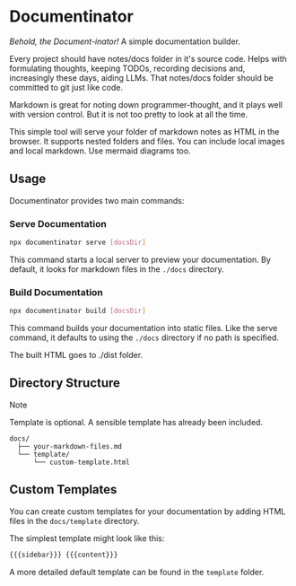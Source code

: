 # Documentinator

_Behold, the Document-inator!_ A simple documentation builder.

Every project should have notes/docs folder in it's source code.
Helps with formulating thoughts, keeping TODOs,
recording decisions and, increasingly these days, aiding LLMs. That notes/docs folder
should be committed to git just like code.

Markdown is great for noting down programmer-thought, and it plays well with version control.
But it is not too pretty to look at all the time.

This simple tool will serve your folder of markdown notes as HTML in the browser.
It supports nested folders and files. You can include local images and local markdown.
Use mermaid diagrams too.

## Usage

Documentinator provides two main commands:

### Serve Documentation

```bash
npx documentinator serve [docsDir]
```

This command starts a local server to preview your documentation. By default, it looks for markdown files in the `./docs` directory.

### Build Documentation

```bash
npx documentinator build [docsDir]
```

This command builds your documentation into static files. Like the serve command, it defaults to using the `./docs` directory if no path is specified.

The built HTML goes to ./dist folder.

## Directory Structure

> [!NOTE]
> Template is optional. A sensible template has already been included.

```
docs/
  ├── your-markdown-files.md
  └── template/
      └── custom-template.html
```

## Custom Templates

You can create custom templates for your documentation by adding HTML files in the `docs/template` directory.

The simplest template might look like this:

```html
{{{sidebar}}} {{{content}}}
```

A more detailed default template can be found in the `template` folder.
